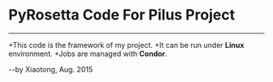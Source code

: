 # PyRosetta Code For Pilus Project
---
+This code is the framework of my project.
+It can be run under __Linux__ environment. 
+Jobs are managed with __Condor__.

--by Xiaotong, Aug. 2015
